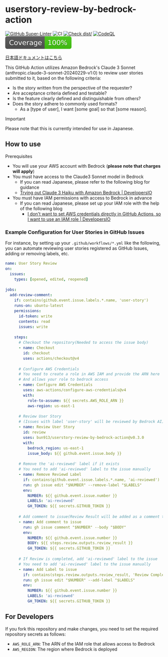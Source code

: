 # userstory-review-by-bedrock-action

[![GitHub Super-Linter](https://github.com/actions/typescript-action/actions/workflows/linter.yml/badge.svg)](https://github.com/super-linter/super-linter)
![CI](https://github.com/actions/typescript-action/actions/workflows/ci.yml/badge.svg)
[![Check dist/](https://github.com/actions/typescript-action/actions/workflows/check-dist.yml/badge.svg)](https://github.com/actions/typescript-action/actions/workflows/check-dist.yml)
[![CodeQL](https://github.com/actions/typescript-action/actions/workflows/codeql-analysis.yml/badge.svg)](https://github.com/actions/typescript-action/actions/workflows/codeql-analysis.yml)
[![Coverage](./badges/coverage.svg)](./badges/coverage.svg)

[日本語ドキュメントはこちら](./docs/README.ja.md)

This GitHub Action utilizes Amazon Bedrock's Claude 3 Sonnet
(anthropic.claude-3-sonnet-20240229-v1:0) to review user stories submitted to
it, based on the following criteria:

- Is the story written from the perspective of the requester?
- Are acceptance criteria defined and testable?
- Is the feature clearly defined and distinguishable from others?
- Does the story adhere to commonly used formats?
  - As a [type of user], I want [some goal] so that [some reason].

> [!IMPORTANT]
>
> Please note that this is currently intended for use in Japanese.

## How to use

Prerequisites

- You will use your AWS account with Bedrock (**please note that charges will
  apply**)
- You must have access to the Claude3 Sonnet model in Bedrock
  - If you can read Japanese, please refer to the following blog for guidance
  - [Trying out Claude 3 Haiku with Amazon Bedrock | DevelopersIO](https://dev.classmethod.jp/articles/claude-3-haiku-bedrock/)
- You must have IAM permissions with access to Bedrock in advance
  - If you can read Japanese, please set up your IAM role with the help of the
    following blog
    - [I don't want to set AWS credentials directly in GitHub Actions, so I want to use an IAM role | DevelopersIO](https://dev.classmethod.jp/articles/github-actions-aws-sts-credentials-iamrole/)

### Example Configuration for User Stories in GitHub Issues

For instance, by setting up your `.github/workflows/*.yml` like the following,
you can automate reviewing user stories registered as GitHub Issues, adding or
removing labels, etc.

```yml
name: User Story Review
on:
  issues:
    types: [opened, edited, reopened]

jobs:
  add-review-comment:
    if: contains(github.event.issue.labels.*.name, 'user-story')
    runs-on: ubuntu-latest
    permissions:
      id-token: write
      contents: read
      issues: write

    steps:
      # Checkout the repository(Needed to access the issue body)
      - name: Checkout
        id: checkout
        uses: actions/checkout@v4

      # Configure AWS Credentials
      # You need to create a role in AWS IAM and provide the ARN here
      # And allows your role to bedrock access
      - name: Configure AWS Credentials
        uses: aws-actions/configure-aws-credentials@v4
        with:
          role-to-assume: ${{ secrets.AWS_ROLE_ARN }}
          aws-region: us-east-1

      # Review User Story
      # (Issues with label 'user-story' will be reviewed by Bedrock AI)
      - name: Review User Story
        id: review
        uses: bun913/userstory-review-by-bedrock-action@v0.3.0
        with:
          bedrock_region: us-east-1
          issue_body: ${{ github.event.issue.body }}

      # Remove the 'ai-reviewed' label if it exists
      # You need to add 'ai-reviewed' label to the issue manually
      - name: Remove Reviewd Label
        if: contains(github.event.issue.labels.*.name, 'ai-reviewed')
        run: gh issue edit "$NUMBER" --remove-label "$LABELS"
        env:
          NUMBER: ${{ github.event.issue.number }}
          LABELS: 'ai-reviewed'
          GH_TOKEN: ${{ secrets.GITHUB_TOKEN }}

      # Add comment to issue(Review Result will be added as a comment to the issue)
      - name: Add comment to issue
        run: gh issue comment "$NUMBER" --body "$BODY"
        env:
          NUMBER: ${{ github.event.issue.number }}
          BODY: ${{ steps.review.outputs.review_result }}
          GH_TOKEN: ${{ secrets.GITHUB_TOKEN }}

      # If Review is completed, add 'ai-reviewed' label to the issue
      # You need to add 'ai-reviewed' label to the issue manually
      - name: Add Label to issue
        if: contains(steps.review.outputs.review_result, 'Review Completed.')
        run: gh issue edit "$NUMBER" --add-label "$LABELS"
        env:
          NUMBER: ${{ github.event.issue.number }}
          LABELS: 'ai-reviewed'
          GH_TOKEN: ${{ secrets.GITHUB_TOKEN }}
```

## For Developers

If you fork this repository and make changes, you need to set the required
repository secrets as follows:

- `AWS_ROLE_ARN`: The ARN of the IAM role that allows access to Bedrock
- `AWS_REGION`: The region where Bedrock is deployed
